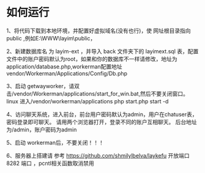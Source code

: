 
# 如何运行  
1、将代码下载到本地环境，并配置好虚拟域名(没有也行)，使 网址根目录指向public ,例如E:\WWW\layim\public， 
  
2、新建数据库名 为 layim-ext ，并导入 back 文件夹下的 layimext.sql 表，配置文件中的账户密码默认为root，如果和你的数据库不一样请修改，地址为application/database.php,workerman配置地址vendor/Workerman/Applications/Config/Db.php   
  
3、启动 getwayworker，请双击/vendor/Workerman/applications/start_for_win.bat,然后不要关闭窗口。 linux  进入/vendor/workerman/applications   php start.php start -d

4、访问聊天系统，进入前台，前台用户密码默认为admin，用户在chatuser表，密码登录即可聊天。 请用两个浏览器打开，登录不同的账户互相聊天。 后台地址为/admin，账户密码为admin 

5、启动 workerman后，不要关闭！！！

6、服务器上搭建请 参考 https://github.com/shmilylbelva/laykefu 开放端口 8282 端口 ，pcntl相关函数取消禁用


